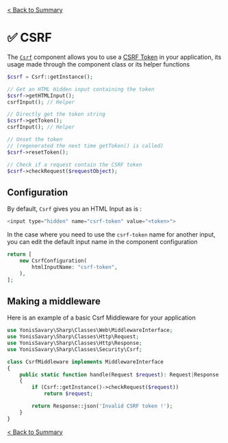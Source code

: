 [< Back to Summary](../README.md)

# ✅ CSRF

The [`Csrf`](../../src/Classes/Security/Csrf.php) component allows you to use a [CSRF Token](https://owasp.org/www-community/attacks/csrf) in your application, its usage made through the component class or its helper functions

```php
$csrf = Csrf::getInstance();

// Get an HTML Hidden input containing the token
$csrf->getHTMLInput();
csrfInput(); // Helper

// Directly get the token string
$csrf->getToken();
csrfInput(); // Helper

// Unset the token
// (regenerated the next time getToken() is called)
$csrf->resetToken();

// Check if a request contain the CSRF token
$csrf->checkRequest($requestObject);
```

## Configuration

By default, `Csrf` gives you an HTML Input as is :

```php
<input type="hidden" name="csrf-token" value="<token>">
```

In the case where you need to use the `csrf-token` name for another input, you can edit the default input name in the component configuration


```php
return [
	new CsrfConfiguration(
		htmlInputName: "csrf-token",
	),
];
```

## Making a middleware

Here is an example of a basic Csrf Middleware for your application

```php
use YonisSavary\Sharp\Classes\Web\MiddlewareInterface;
use YonisSavary\Sharp\Classes\Http\Request;
use YonisSavary\Sharp\Classes\Http\Response;
use YonisSavary\Sharp\Classes\Security\Csrf;

class CsrfMiddleware implements MiddlewareInterface
{
    public static function handle(Request $request): Request|Response
    {
        if (Csrf::getInstance()->checkRequest($request))
            return $request;

        return Response::json('Invalid CSRF token !');
    }
}

```

[< Back to Summary](../README.md)